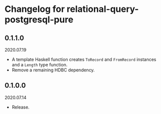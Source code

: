 # Changelog for relational-query-postgresql-pure

## 0.1.1.0

2020.07.19

- A template Haskell function creates `ToRecord` and `FromRecord` instances and a `Length` type function.
- Remove a remaining HDBC dependency.

## 0.1.0.0

2020.07.14

- Release.
